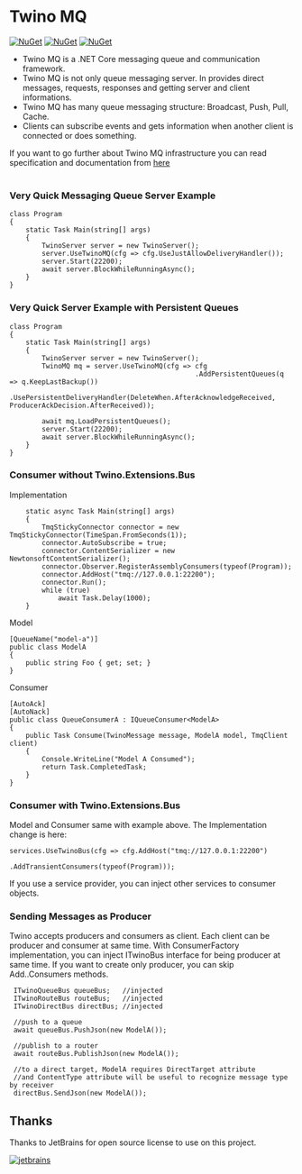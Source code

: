 # Twino MQ

[![NuGet](https://img.shields.io/nuget/v/Twino.MQ?label=server%20nuget)](https://www.nuget.org/packages/Twino.MQ)
[![NuGet](https://img.shields.io/nuget/v/Twino.MQ.Client?label=client%20nuget)](https://www.nuget.org/packages/Twino.MQ.Client)
[![NuGet](https://img.shields.io/nuget/v/Twino.MQ.Bus?label=bus%20nuget)](https://www.nuget.org/packages/Twino.MQ.Bus)

* Twino MQ is a .NET Core messaging queue and communication framework.
* Twino MQ is not only queue messaging server. In provides direct messages, requests, responses and getting server and client informations.
* Twino MQ has many queue messaging structure: Broadcast, Push, Pull, Cache.
* Clients can subscribe events and gets information when another client is connected or does something.

If you want to go further about Twino MQ infrastructure you can read specification and documentation from [here](https://github.com/twino-framework/twino-mq/blob/master/docs/twino-mq.pdf)<br><br>

### Very Quick Messaging Queue Server Example

    class Program
    {
        static Task Main(string[] args)
        {
            TwinoServer server = new TwinoServer();
            server.UseTwinoMQ(cfg => cfg.UseJustAllowDeliveryHandler());
            server.Start(22200);
            await server.BlockWhileRunningAsync();
        }
    }
    
### Very Quick Server Example with Persistent Queues

    class Program
    {
        static Task Main(string[] args)
        {
            TwinoServer server = new TwinoServer();
            TwinoMQ mq = server.UseTwinoMQ(cfg => cfg
                                                  .AddPersistentQueues(q => q.KeepLastBackup())
                                                  .UsePersistentDeliveryHandler(DeleteWhen.AfterAcknowledgeReceived, ProducerAckDecision.AfterReceived));

            await mq.LoadPersistentQueues();
            server.Start(22200);
            await server.BlockWhileRunningAsync();
        }
    }

### Consumer without Twino.Extensions.Bus

Implementation

        static async Task Main(string[] args)
        {
            TmqStickyConnector connector = new TmqStickyConnector(TimeSpan.FromSeconds(1));
            connector.AutoSubscribe = true;
            connector.ContentSerializer = new NewtonsoftContentSerializer();
            connector.Observer.RegisterAssemblyConsumers(typeof(Program));
            connector.AddHost("tmq://127.0.0.1:22200");
            connector.Run();
            while (true)
                await Task.Delay(1000);
        }

Model

    [QueueName("model-a")]
    public class ModelA
    {
        public string Foo { get; set; }
    }

Consumer

    [AutoAck]
    [AutoNack]
    public class QueueConsumerA : IQueueConsumer<ModelA>
    {
        public Task Consume(TwinoMessage message, ModelA model, TmqClient client)
        {
            Console.WriteLine("Model A Consumed");
            return Task.CompletedTask;
        }
    }


### Consumer with Twino.Extensions.Bus

Model and Consumer same with example above. The Implementation change is here:

    services.UseTwinoBus(cfg => cfg.AddHost("tmq://127.0.0.1:22200")
                                   .AddTransientConsumers(typeof(Program)));


If you use a service provider, you can inject other services to consumer objects.


### Sending Messages as Producer

Twino accepts producers and consumers as client. Each client can be producer and consumer at same time. With ConsumerFactory implementation, you can inject ITwinoBus interface for being producer at same time. If you want to create only producer, you can skip Add..Consumers methods.

     ITwinoQueueBus queueBus;   //injected
     ITwinoRouteBus routeBus;   //injected
     ITwinoDirectBus directBus; //injected

     //push to a queue
     await queueBus.PushJson(new ModelA());

     //publish to a router
     await routeBus.PublishJson(new ModelA());

     //to a direct target, ModelA requires DirectTarget attribute
     //and ContentType attribute will be useful to recognize message type by receiver
     directBus.SendJson(new ModelA());



## Thanks

Thanks to JetBrains for open source license to use on this project.

[![jetbrains](https://user-images.githubusercontent.com/21208762/90192662-10043700-ddcc-11ea-9533-c43b99801d56.png)](https://www.jetbrains.com/?from=twino-framework)
